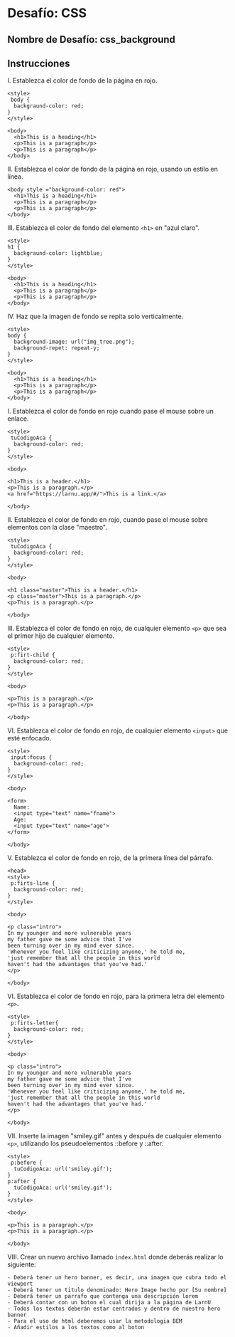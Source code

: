 # Desafío: CSS

## Nombre de Desafío: css_background

## Instrucciones

I. Establezca el color de fondo de la página en rojo.

```
<style>
 body {
  backgraund-color: red;
}
</style>

<body>
  <h1>This is a heading</h1>
  <p>This is a paragraph</p>
  <p>This is a paragraph</p>
</body>
```

II. Establezca el color de fondo de la página en rojo, usando un estilo en línea.

```
<body style ="background-color: red">
  <h1>This is a heading</h1>
  <p>This is a paragraph</p>
  <p>This is a paragraph</p>
</body>
```

III. Establezca el color de fondo del elemento `<h1>` en "azul claro".

```
<style>
h1 {
  backgraund-color: lightblue;
}
</style>

<body>
  <h1>This is a heading</h1>
  <p>This is a paragraph</p>
  <p>This is a paragraph</p>
</body>
```

IV. Haz que la imagen de fondo se repita solo verticalmente.

```
<style>
body {
  background-image: url("img_tree.png");
  background-repet: repeat-y;
}
</style>

<body>
  <h1>This is a heading</h1>
  <p>This is a paragraph</p>
  <p>This is a paragraph</p>
</body>
```

I. Establezca el color de fondo en rojo cuando pase el mouse sobre un enlace.

```
<style>
 tuCodigoAca {
  background-color: red;
}
</style>

<body>

<h1>This is a header.</h1>
<p>This is a paragraph.</p>
<a href="https://larnu.app/#/">This is a link.</a>

</body>
```

II. Establezca el color de fondo en rojo, cuando pase el mouse sobre elementos con la clase "maestro".

```
<style>
 tuCodigoAca {
  background-color: red;
}
</style>

<body>

<h1 class="master">This is a header.</h1>
<p class="master">This is a paragraph.</p>
<p>This is a paragraph.</p>

</body>
```

III. Establezca el color de fondo en rojo, de cualquier elemento `<p>` que sea el primer hijo de cualquier elemento.

```
<style>
 p:firt-child {
  background-color: red;
}
</style>

<body>

<p>This is a paragraph.</p>
<p>This is a paragraph.</p>

</body>
```

VI. Establezca el color de fondo en rojo, de cualquier elemento `<input>` que esté enfocado.

```
<style>
 input:focus {
  background-color: red;
}
</style>

<body>

<form>
  Name:
  <input type="text" name="fname">
  Age:
  <input type="text" name="age">
</form>

</body>
```

V. Establezca el color de fondo en rojo, de la primera línea del párrafo.

```
<head>
<style>
 p:firts-line {
  background-color: red;
}
</style>

<body>

<p class="intro">
In my younger and more vulnerable years
my father gave me some advice that I've
been turning over in my mind ever since.
'Whenever you feel like criticizing anyone,' he told me,
'just remember that all the people in this world
haven't had the advantages that you've had.'
</p>

</body>
```

VI. Establezca el color de fondo en rojo, para la primera letra del elemento `<p>`.

```
<style>
 p:firts-letter{
  background-color: red;
}
</style>

<body>

<p class="intro">
In my younger and more vulnerable years
my father gave me some advice that I've
been turning over in my mind ever since.
'Whenever you feel like criticizing anyone,' he told me,
'just remember that all the people in this world
haven't had the advantages that you've had.'
</p>

</body>
```

VII. Inserte la imagen "smiley.gif" antes y después de cualquier elemento `<p>`, utilizando los pseudoelementos ::before y ::after.

```
<style>
 p:before {
  tuCodigoAca: url('smiley.gif');
}
p:after {
  tuCodigoAca: url('smiley.gif');
}
</style>

<body>

<p>This is a paragraph.</p>
<p>This is a paragraph.</p>

</body>
```

VIII. Crear un nuevo archivo llamado `index.html` donde deberás realizar lo siguiente:

```
- Deberá tener un hero banner, es decir, una imagen que cubra todo el viewport
- Deberá tener un titulo denominado: Hero Image hecho por [Su nombre]
- Deberá tener un parrafo que contenga una descripción lorem
- Deberá contar con un boton el cual dirija a la página de LarnU
- Todos los textos deberán estar centrados y dentro de nuestro hero banner
- Para el uso de html deberemos usar la metodologia BEM
- Añadir estilos a los textos como al boton
```